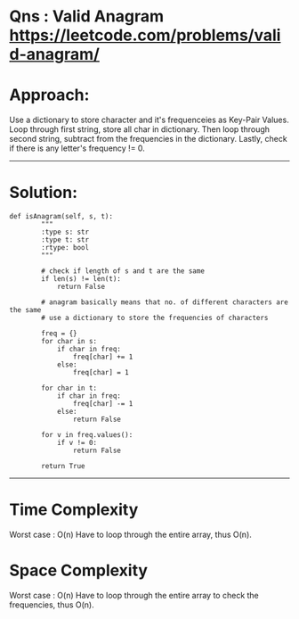 # Qns : Valid Anagram https://leetcode.com/problems/valid-anagram/

# Approach:
Use a dictionary to store character and it's frequenceies as Key-Pair Values. 
Loop through first string, store all char in dictionary.
Then loop through second string, subtract from the frequencies in the dictionary.
Lastly, check if there is any letter's frequency != 0.

---

# Solution:
```
def isAnagram(self, s, t):
        """
        :type s: str
        :type t: str
        :rtype: bool
        """
        
        # check if length of s and t are the same
        if len(s) != len(t):
            return False
        
        # anagram basically means that no. of different characters are the same
        # use a dictionary to store the frequencies of characters

        freq = {}
        for char in s:
            if char in freq:
                freq[char] += 1
            else:
                freq[char] = 1
        
        for char in t:
            if char in freq:
                freq[char] -= 1
            else:
                return False
        
        for v in freq.values():
            if v != 0:
                return False
        
        return True
```
---

# Time Complexity
Worst case : O(n)
Have to loop through the entire array, thus O(n).

# Space Complexity
Worst case : O(n)
Have to loop through the entire array to check the frequencies, thus O(n).